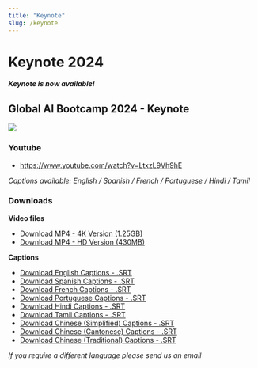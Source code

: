 ```yaml
---
title: "Keynote"
slug: /keynote
---
```

# Keynote 2024
 
***Keynote is now available!***


## Global AI Bootcamp 2024 - Keynote
![](https://i3.ytimg.com/vi/LtxzL9Vh9hE/maxresdefault.jpg)


### Youtube

- https://www.youtube.com/watch?v=LtxzL9Vh9hE

*Captions available: English / Spanish / French / Portuguese / Hindi / Tamil*

### Downloads

**Video files**
- [Download MP4 - 4K Version (1.25GB)](https://globalaibootcamp.blob.core.windows.net/keynote/2024/Global_AI_Keynote_2024_4k.mp4)
- [Download MP4 - HD Version (430MB)](https://globalaibootcamp.blob.core.windows.net/keynote/2024/Global_AI_Keynote_2024_HD.mp4)

**Captions**
- [Download English Captions - .SRT](https://globalaibootcamp.blob.core.windows.net/keynote/2024/Global_AI_Keynote_2024_EN.srt)
- [Download Spanish Captions - .SRT](https://globalaibootcamp.blob.core.windows.net/keynote/2024/Global_AI_Keynote_2024_ES.srt)
- [Download French Captions - .SRT](https://globalaibootcamp.blob.core.windows.net/keynote/2024/Global_AI_Keynote_2024_FR.srt)
- [Download Portuguese Captions - .SRT](https://globalaibootcamp.blob.core.windows.net/keynote/2024/Global_AI_Keynote_2024_PT.srt)
- [Download Hindi Captions - .SRT](https://globalaibootcamp.blob.core.windows.net/keynote/2024/Global_AI_Keynote_2024_HI.srt)
- [Download Tamil Captions - .SRT](https://globalaibootcamp.blob.core.windows.net/keynote/2024/Global_AI_Keynote_2024_TA.srt)
- [Download Chinese (Simplified) Captions - .SRT](https://globalaibootcamp.blob.core.windows.net/keynote/2024/Global_AI_Keynote_2024_CH_simplified.srt)
- [Download Chinese (Cantonese) Captions - .SRT](https://globalaibootcamp.blob.core.windows.net/keynote/2024/Global_AI_Keynote_2024_CH_cantonese.srt)
- [Download Chinese (Traditional) Captions - .SRT](https://globalaibootcamp.blob.core.windows.net/keynote/2024/Global_AI_Keynote_2024_CH_traditional.srt)

*If you require a different language please send us an email*
